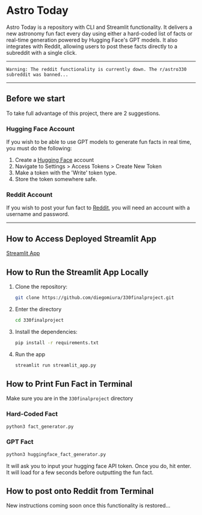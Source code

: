 # Astro Today
Astro Today is a repository with CLI and Streamlit functionality. It delivers a new astronomy fun fact every day using either a hard-coded list of facts or real-time generation powered by Hugging Face's GPT models. It also integrates with Reddit, allowing users to post these facts directly to a subreddit with a single click.

---

`Warning: The reddit functionality is currently down. The r/astro330 subreddit was banned...`

---

## Before we start
To take full advantage of this project, there are 2 suggestions.
### Hugging Face Account
If you wish to be able to use GPT models to generate fun facts in real time, you must do the following:
1. Create a [Hugging Face](https://huggingface.co/) account
2. Navigate to Settings > Access Tokens > Create New Token
3. Make a token with the 'Write' token type.
4. Store the token somewhere safe.
### Reddit Account
If you wish to post your fun fact to [Reddit](https://www.reddit.com/), you will need an account with a username and password.

---

## How to Access Deployed Streamlit App
[Streamlit App](https://diegomiura-330finalproject-streamlit-app-ljdstr.streamlit.app/)

## How to Run the Streamlit App Locally

1. Clone the repository:
   ```bash
   git clone https://github.com/diegomiura/330finalproject.git
   ```
2. Enter the directory
   ```bash
   cd 330finalproject
   ```
3. Install the dependencies:
   ```bash
   pip install -r requirements.txt
   ```
4. Run the app
   ```bash
   streamlit run streamlit_app.py
   ```
## How to Print Fun Fact in Terminal
   Make sure you are in the `330finalproject` directory
   ### Hard-Coded Fact
   ```bash
   python3 fact_generator.py
   ```
   ### GPT Fact
   ```bash
   python3 huggingface_fact_generator.py
   ```
   It will ask you to input your hugging face API token. Once you do, hit enter. It will load for a few seconds before outputting the fun fact.
   
## How to post onto Reddit from Terminal
   New instructions coming soon once this functionality is restored...
